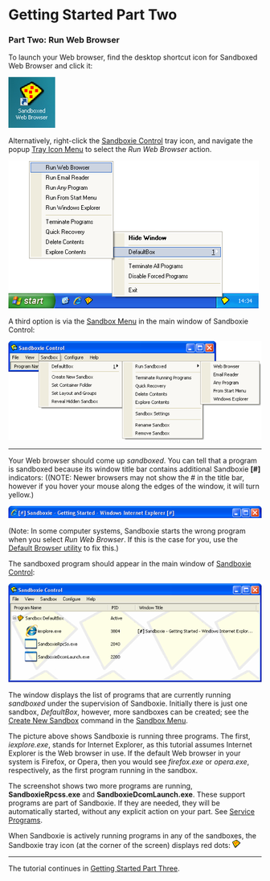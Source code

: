 # Getting Started Part Two

### Part Two: Run Web Browser

To launch your Web browser, find the desktop shortcut icon for Sandboxed Web Browser and click it:

![](/Media/SandboxedWebBrowserIcon.png)

Alternatively, right-click the [Sandboxie Control](SandboxieControl.md) tray icon, and navigate the popup [Tray Icon Menu](TrayIconMenu.md) to select the _Run Web Browser_ action.

![](/Media/TrayPopupMenu.png)

A third option is via the [Sandbox Menu](SandboxMenu.md) in the main window of Sandboxie Control:

![](/Media/SandboxMenu.png)

* * *

Your Web browser should come up _sandboxed_. You can tell that a program is sandboxed because its window title bar contains additional Sandboxie **[#]** indicators: ((NOTE: Newer browsers may not show the # in the title bar, however if you hover your mouse along the edges of the window, it will turn yellow.)

![](/Media/SandboxedTitle.png)

(Note: In some computer systems, Sandboxie starts the wrong program when you select _Run Web Browser_. If this is the case for you, use the [Default Browser utility](http://windowsxp.mvps.org/defaultbrowser.htm) to fix this.)

The sandboxed program should appear in the main window of [Sandboxie Control](SandboxieControl.md):

![](/Media/MainWindow.png)

The window displays the list of programs that are currently running _sandboxed_ under the supervision of Sandboxie. Initially there is just one sandbox, _DefaultBox_, however, more sandboxes can be created; see the [Create New Sandbox](SandboxMenu#create) command in the [Sandbox Menu](SandboxMenu.md).

The picture above shows Sandboxie is running three programs. The first, _iexplore.exe_, stands for Internet Explorer, as this tutorial assumes Internet Explorer is the Web browser in use. If the default Web browser in your system is Firefox, or Opera, then you would see _firefox.exe_ or _opera.exe_, respectively, as the first program running in the sandbox.

The screenshot shows two more programs are running, **SandboxieRpcss.exe** and **SandboxieDcomLaunch.exe**. These support programs are part of Sandboxie. If they are needed, they will be automatically started, without any explicit action on your part. See [Service Programs](ServicePrograms.md).

When Sandboxie is actively running programs in any of the sandboxes, the Sandboxie tray icon (at the corner of the screen) displays red dots: ![](/Media/TrayIconFull.png)

* * *

The tutorial continues in [Getting Started Part Three](GettingStartedPartThree.md).